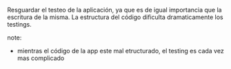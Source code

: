 Resguardar el testeo de la aplicación, ya que es de igual importancia que la escritura de la misma. La estructura del código dificulta dramaticamente los testings.

note:
- mientras el código de la app este mal etructurado, el testing es cada vez mas complicado